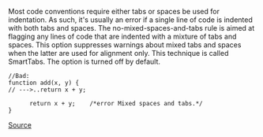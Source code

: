Most code conventions require either tabs or spaces be used for indentation. As such, it's usually an error if a single line of code is indented with both tabs and spaces.
The no-mixed-spaces-and-tabs rule is aimed at flagging any lines of code that are indented with a mixture of tabs and spaces.
This option suppresses warnings about mixed tabs and spaces when the latter are used for alignment only. This technique is called SmartTabs. The option is turned off by default.

```
//Bad:
function add(x, y) {
// --->..return x + y;

      return x + y;    /*error Mixed spaces and tabs.*/
}

```

[Source](http://eslint.org/docs/rules/no-mixed-spaces-and-tabs)
